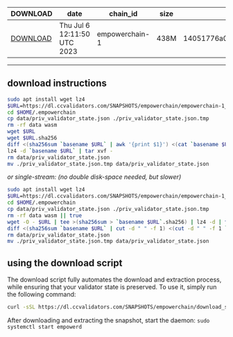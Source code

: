 | DOWNLOAD | date | chain_id | size | checksum |
| -------- | ---- | -------- | ---- | -------- |
| [DOWNLOAD](https://dl.ccvalidators.com/SNAPSHOTS/empowerchain/empowerchain-1_122820.tar.lz4) | Thu Jul  6 12:11:50 UTC 2023 | empowerchain-1 | 438M | 14051776a0bb811033fec67e5d75c69a0c1a0a4ebd6423fe5fe6c5844b8dfd34 |
 
---
## download instructions
 
```sh
sudo apt install wget lz4
$URL=https://dl.ccvalidators.com/SNAPSHOTS/empowerchain/empowerchain-1_122820.tar.lz4
cd $HOME/.empowerchain
cp data/priv_validator_state.json ./priv_validator_state.json.tmp
rm -rf data wasm
wget $URL
wget $URL.sha256
diff <(sha256sum `basename $URL` | awk '{print $1}') <(cat `basename $URL`.sha256)
lz4 -d `basename $URL` | tar xvf -
rm data/priv_validator_state.json
mv ./priv_validator_state.json.tmp data/priv_validator_state.json
```
*or single-stream: (no double disk-space needed, but slower)*
```sh
sudo apt install wget lz4
$URL=https://dl.ccvalidators.com/SNAPSHOTS/empowerchain/empowerchain-1_122820.tar.lz4
cd $HOME/.empowerchain
cp data/priv_validator_state.json ./priv_validator_state.json.tmp
rm -rf data wasm || true
wget -O - $URL | tee >(sha256sum > `basename $URL`.sha256) | lz4 -d | tar -xvf -
diff <(sha256sum `basename $URL` | cut -d " " -f 1) <(cut -d " " -f 1 `basename $URL`.sha256)
rm data/priv_validator_state.json
mv ./priv_validator_state.json.tmp data/priv_validator_state.json
```
## using the download script
 
The download script fully automates the download and extraction process, while ensuring that your validator state is preserved. To use it, simply run the following command:
 
```sh
curl -sSL https://dl.ccvalidators.com/SNAPSHOTS/empowerchain/download_snapshot.sh | bash
```
After downloading and extracting the snapshot, start the daemon: `sudo systemctl start empowerd`
